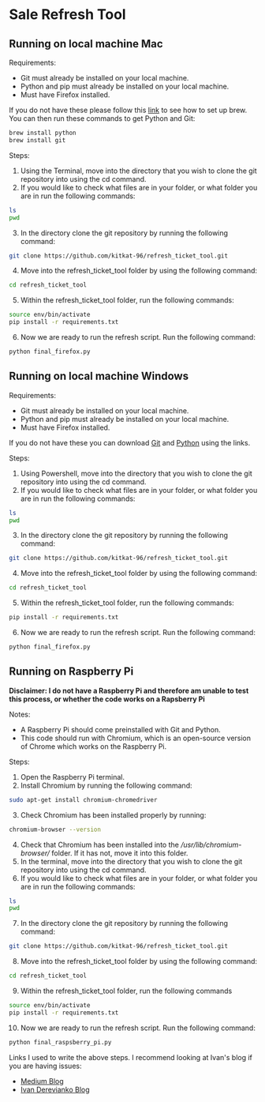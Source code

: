 # Sale Refresh Tool

## Running on local machine Mac

Requirements:
* Git must already be installed on your local machine. 
* Python and pip must already be installed on your local machine. 
* Must have Firefox installed.

If you do not have these please follow this [link](https://brew.sh/) to see how to set up brew. You can then run these commands to get Python and Git:
```bash
brew install python
brew install git
```

Steps:
1. Using the Terminal, move into the directory that you wish to clone the git repository into using the cd command. 
2. If you would like to check what files are in your folder, or what folder you are in run the following commands:
```bash
ls
pwd
```
3. In the directory clone the git repository by running the following command:
```bash
git clone https://github.com/kitkat-96/refresh_ticket_tool.git
```
4. Move into the refresh_ticket_tool folder by using the following command:
```bash
cd refresh_ticket_tool
```
5. Within the refresh_ticket_tool folder, run the following commands: 
```bash
source env/bin/activate
pip install -r requirements.txt
```
6. Now we are ready to run the refresh script. Run the following command:
```bash
python final_firefox.py
```

## Running on local machine Windows

Requirements:
* Git must already be installed on your local machine. 
* Python and pip must already be installed on your local machine. 
* Must have Firefox installed.

If you do not have these you can download [Git](https://git-scm.com/download/win) and [Python](https://www.python.org/downloads/) using the links. 

Steps:
1. Using Powershell, move into the directory that you wish to clone the git repository into using the cd command. 
2. If you would like to check what files are in your folder, or what folder you are in run the following commands:
```bash
ls
pwd
```
3. In the directory clone the git repository by running the following command:
```bash
git clone https://github.com/kitkat-96/refresh_ticket_tool.git
```
4. Move into the refresh_ticket_tool folder by using the following command:
```bash
cd refresh_ticket_tool
```
5. Within the refresh_ticket_tool folder, run the following commands: 
```bash
pip install -r requirements.txt
```
6. Now we are ready to run the refresh script. Run the following command:
```bash
python final_firefox.py
```

## Running on Raspberry Pi
**Disclaimer: I do not have a Raspberry Pi and therefore am unable to test this process, or whether the code works on a Rapsberry Pi**

Notes:
* A Raspberry Pi should come preinstalled with Git and Python. 
* This code should run with Chromium, which is an open-source version of Chrome which works on the Raspberry Pi. 

Steps:
1. Open the Raspberry Pi terminal.
2. Install Chromium by running the following command:
```bash
sudo apt-get install chromium-chromedriver
```
3. Check Chromium has been installed properly by running:
```bash
chromium-browser --version
```
4. Check that Chromium has been installed into the _/usr/lib/chromium-browser/_ folder. If it has not, move it into this folder.
5. In the terminal, move into the directory that you wish to clone the git repository into using the cd command.
6. If you would like to check what files are in your folder, or what folder you are in run the following commands:
```bash
ls
pwd
```
7. In the directory clone the git repository by running the following command:
```bash
git clone https://github.com/kitkat-96/refresh_ticket_tool.git
```
8. Move into the refresh_ticket_tool folder by using the following command:
```bash
cd refresh_ticket_tool
```
9. Within the refresh_ticket_tool folder, run the following commands 
```bash
source env/bin/activate
pip install -r requirements.txt
```
10. Now we are ready to run the refresh script. Run the following command:
```bash
python final_raspsberry_pi.py
```


Links I used to write the above steps. I recommend looking at Ivan's blog if you are having issues:
* [Medium Blog](https://patrikmojzis.medium.com/how-to-run-selenium-using-python-on-raspberry-pi-d3fe058f011)
* [Ivan Derevianko Blog](https://ivanderevianko.com/2020/01/selenium-chromedriver-for-raspberrypi)
